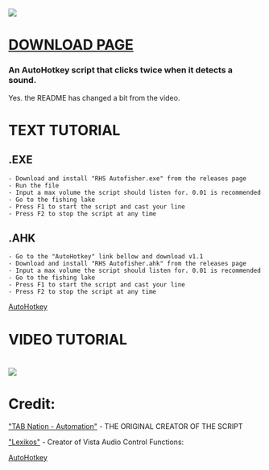 # [<img src="https://github.com/user-attachments/assets/3e564c2c-85af-42cf-99b2-98b82c4d1a0f">](https://www.youtube.com/watch?v=q_D44PAEWBU)

# [DOWNLOAD PAGE](https://github.com/Hexaraxia/RHS-Autofisher/releases/tag/1.0) 
### An AutoHotkey script that clicks twice when it detects a sound.
Yes. the README has changed a bit from the video.

# TEXT TUTORIAL
## .EXE
    - Download and install "RHS Autofisher.exe" from the releases page
    - Run the file
    - Input a max volume the script should listen for. 0.01 is recommended
    - Go to the fishing lake
    - Press F1 to start the script and cast your line
    - Press F2 to stop the script at any time
## .AHK
    - Go to the "AutoHotkey" link bellow and download v1.1
    - Download and install "RHS Autofisher.ahk" from the releases page
    - Input a max volume the script should listen for. 0.01 is recommended
    - Go to the fishing lake
    - Press F1 to start the script and cast your line
    - Press F2 to stop the script at any time
[AutoHotkey](https://www.autohotkey.com/)
# VIDEO TUTORIAL
# [<img src="https://github.com/user-attachments/assets/763d4f59-7700-47b6-9568-0ef480048b00">](https://www.youtube.com/watch?v=hwFtkvmuDjA&t=108s)

# Credit:

 ["TAB Nation -  Automation"](https://www.youtube.com/watch?v=KxQELIyQTMk) - THE ORIGINAL CREATOR OF THE SCRIPT

 ["Lexikos"](https://www.autohotkey.com/board/topic/21984-vista-audio-control-functions/) - Creator of Vista Audio Control Functions:

 [AutoHotkey](https://www.autohotkey.com/)
